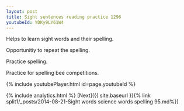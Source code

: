 ```yaml
---
layout: post
title: Sight sentences reading practice 1296
youtubeId: YDKy9LY61W4
---
```

 
 
Helps to learn sight words and their spelling.

Opportunitiy to repeat the spelling. 

Practice spelling. 
 
Practice for spelling bee competitions. 
 
{% include youtubePlayer.html id=page.youtubeId %}
 
 
{% include analytics.html %} 
[Next]({{ site.baseurl }}{% link  split1/_posts/2014-08-21-Sight words science words spelling 95.md%})
 
